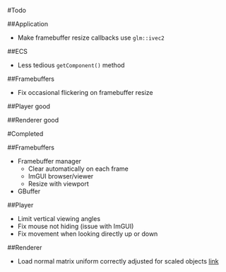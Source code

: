 #Todo

##Application
- Make framebuffer resize callbacks use `glm::ivec2`

##ECS
- Less tedious `getComponent()` method

##Framebuffers
- Fix occasional flickering on framebuffer resize

##Player
good

##Renderer
good

#Completed

##Framebuffers
- Framebuffer manager
	- Clear automatically on each frame
	- ImGUI browser/viewer
	- Resize with viewport
- GBuffer

##Player
- Limit vertical viewing angles
- Fix mouse not hiding (issue with ImGUI)
- Fix movement when looking directly up or down

##Renderer
- Load normal matrix uniform correctly adjusted for scaled objects [link](https://learnopengl.com/#!Lighting/Basic-Lighting)
